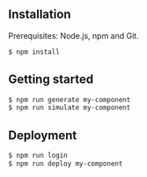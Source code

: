 ## Installation

Prerequisites: Node.js, npm and Git.

```sh
$ npm install
```

## Getting started

```sh
$ npm run generate my-component
$ npm run simulate my-component
```

## Deployment

```sh
$ npm run login
$ npm run deploy my-component
```
